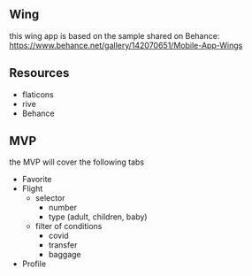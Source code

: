 ## Wing

this wing app is based on the sample shared on Behance: https://www.behance.net/gallery/142070651/Mobile-App-Wings

## Resources

- flaticons
- rive
- Behance

## MVP

the MVP will cover the following tabs

- Favorite
- Flight
  - selector
    - number
    - type (adult, children, baby)
  - filter of conditions
    - covid
    - transfer
    - baggage
- Profile

